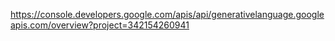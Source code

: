 https://console.developers.google.com/apis/api/generativelanguage.googleapis.com/overview?project=342154260941
